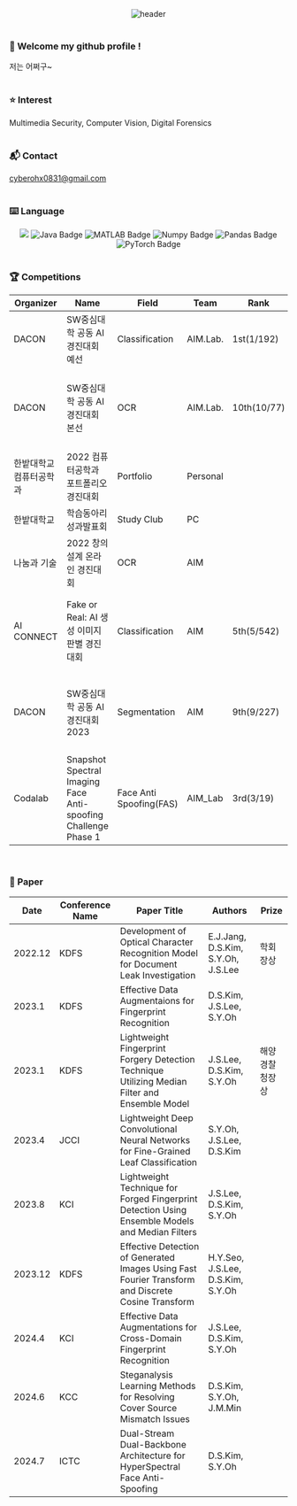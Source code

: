 
<!-- HeadLine -->
<div align="center">
  <img src="https://capsule-render.vercel.app/api?type=soft&color=timeAuto&height=200&section=header&text=Hello&nbsp;I'm&nbsp;SeoYeon&nbsp;Oh&fontSize=80&animation=fadeIn" alt="header" />
</div>
<br/>

###  :wave: Welcome my github profile !
저는 어쩌구~
<br/>
<br/>

### :star: Interest
Multimedia Security, Computer Vision, Digital Forensics
<br/>
<br/>

###  :mailbox_with_mail: Contact
cyberohx0831@gmail.com
<br/>
<br/>

###  :keyboard: Language
<div style="text-align: center;">
  <img src="https://img.shields.io/badge/Python-3776AB?style=for-the-badge&logo=Python&logoColor=white">
  <img src="https://img.shields.io/badge/Java-007396?style=for-the-badge&logo=Java&logoColor=white" alt="Java Badge">
  <img src="https://img.shields.io/badge/MATLAB-DA0530?style=for-the-badge&logo=MATLAB&logoColor=white" alt="MATLAB Badge">
  <img src="https://img.shields.io/badge/Numpy-013243?style=for-the-badge&logo=Numpy&logoColor=white" alt="Numpy Badge">
  <img src="https://img.shields.io/badge/Pandas-150458?style=for-the-badge&logo=Pandas&logoColor=white" alt="Pandas Badge">
  <img src="https://img.shields.io/badge/PyTorch-EE4C2C?style=for-the-badge&logo=PyTorch&logoColor=white" alt="PyTorch Badge">
</div>
<br/>


### :trophy: Competitions
<table>
    <thead>
        <tr>
            <th>Organizer</th>
            <th>Name</th>
            <th>Field</th>
            <th>Team</th>
            <th>Rank</th>
            <th>Prize</th>
            <th>Link</th>
        </tr>
    </thead>
    <tbody>
        <tr>
            <td>DACON</td>
            <td>SW중심대학 공동 AI 경진대회 예선</td>
            <td>Classification</td>
            <td>AIM.Lab.</td>  
            <td>1st(1/192)</td>
            <td></td>
            <td><a href="https://dacon.io/competitions/official/235902/leaderboard" target="_blank">View Details</a></td>
        </tr>
        <tr>
            <td>DACON</td>
            <td>SW중심대학 공동 AI 경진대회 본선</td>
            <td>OCR</td>
            <td>AIM.Lab.</td>  
            <td>10th(10/77)</td>
            <td>SW중심대학협의회장상</td>
            <td><a href="https://dacon.io/competitions/official/235970/leaderboard" target="_blank">View Details</a></td>
        </tr>
      <tr>
            <td>한밭대학교 컴퓨터공학과</td>
            <td>2022 컴퓨터공학과 포트폴리오경진대회</td>
            <td>Portfolio</td>
            <td>Personal</td>  
            <td></td>
            <td>수상</td>
            <td></td>
        </tr>
      <tr>
            <td>한밭대학교</td>
            <td>학습동아리 성과발표회</td>
            <td>Study Club</td>
            <td>PC</td>  
            <td></td>
            <td>우수상</td>
            <td></td>
        </tr>
        <tr>
            <td>나눔과 기술</td>
            <td>2022 창의설계 온라인 경진대회</td>
            <td>OCR</td>
            <td>AIM</td>  
            <td></td>
            <td>특별상</td>
            <td></td>
        </tr>
       <tr>
            <td>AI CONNECT</td>
            <td>Fake or Real: AI 생성 이미지 판별 경진대회</td>
            <td>Classification</td>
            <td>AIM</td>  
            <td>5th(5/542)</td>
            <td>SW중심대학협의회장상</td>
            <td></td>
        </tr>
      <tr>
            <td>DACON</td>
            <td>SW중심대학 공동 AI 경진대회 2023</td>
            <td>Segmentation</td>
            <td>AIM</td>  
            <td>9th(9/227)</td>
            <td>SW중심대학협의회 회장상</td>
            <td><a href="https://www.dacon.io/competitions/official/236092/leaderboard" target="_blank">View Details</a></td>
        </tr>
      <tr>
            <td>Codalab</td>
            <td>Snapshot Spectral Imaging Face Anti-spoofing Challenge Phase 1</td>
            <td>Face Anti Spoofing(FAS)</td>
            <td>AIM_Lab</td>  
            <td>3rd(3/19)</td>
            <td></td>
            <td><a href="https://codalab.lisn.upsaclay.fr/competitions/17908#results" target="_blank">View Details</a></td>
        </tr>
    </tbody>
</table>
<br/>

### :bookmark_tabs: Paper
<table>
    <thead>
        <tr>
            <th>Date</th>
            <th>Conference Name</th>
            <th>Paper Title</th>
            <th>Authors</th>
            <th>Prize</th>
        </tr>
    </thead>
    <tbody>
        <tr>
            <td>2022.12</td>
            <td>KDFS</td>
            <td>Development of Optical Character Recognition Model for Document Leak Investigation</td>
            <td>E.J.Jang, D.S.Kim, S.Y.Oh, J.S.Lee</td>
            <td>학회장상</td>
        </tr>
      <tr>
            <td>2023.1</td>
            <td>KDFS</td>
            <td>Effective Data Augmentaions for Fingerprint Recognition</td>
            <td>D.S.Kim, J.S.Lee, S.Y.Oh</td>
            <td></td>
        </tr>
      <tr>
            <td>2023.1</td>
            <td>KDFS</td>
            <td>Lightweight Fingerprint Forgery Detection Technique Utilizing Median Filter and Ensemble Model</td>
            <td>J.S.Lee, D.S.Kim, S.Y.Oh</td>
            <td>해양경찰청장상</td>
        </tr>
      <tr>
            <td>2023.4</td>
            <td>JCCI</td>
            <td>Lightweight Deep Convolutional Neural Networks for Fine-Grained Leaf Classification</td>
            <td>S.Y.Oh, J.S.Lee, D.S.Kim</td>
            <td></td>
        </tr>
      <tr>
            <td>2023.8</td>
            <td>KCI</td>
            <td>Lightweight Technique for Forged Fingerprint Detection Using Ensemble Models and Median Filters</td>
            <td>J.S.Lee, D.S.Kim, S.Y.Oh</td>
            <td></td>
        </tr>
       <tr>
            <td>2023.12</td>
            <td>KDFS</td>
            <td>Effective Detection of Generated Images Using Fast Fourier Transform and Discrete Cosine Transform</td>
            <td>H.Y.Seo, J.S.Lee, D.S.Kim, S.Y.Oh</td>
            <td></td>
        </tr>
      <tr>
            <td>2024.4</td>
            <td>KCI</td>
            <td>Effective Data Augmentations for Cross-Domain Fingerprint Recognition</td>
            <td>J.S.Lee, D.S.Kim, S.Y.Oh</td>
            <td></td>
        </tr>
      <tr>
            <td>2024.6</td>
            <td>KCC</td>
            <td>Steganalysis Learning Methods for Resolving Cover Source Mismatch Issues</td>
            <td>D.S.Kim, S.Y.Oh, J.M.Min</td>
            <td></td>
        </tr>
      <tr>
            <td>2024.7</td>
            <td>ICTC</td>
            <td>Dual-Stream Dual-Backbone Architecture for HyperSpectral Face Anti-Spoofing</td>
            <td>D.S.Kim, S.Y.Oh</td>
            <td></td>
        </tr>
    </tbody>
</table>
<br/>
 

 


